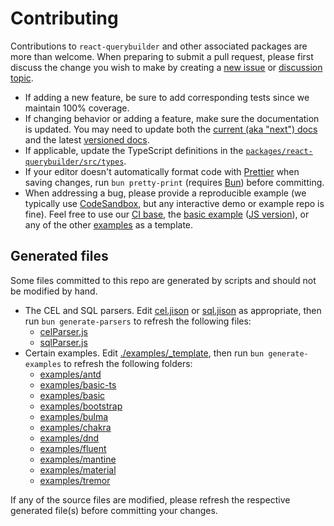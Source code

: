 # Contributing

Contributions to `react-querybuilder` and other associated packages are more than welcome. When preparing to submit a pull request, please first discuss the change you wish to make by creating a [new issue](https://github.com/react-querybuilder/react-querybuilder/issues/new) or [discussion topic](https://github.com/react-querybuilder/react-querybuilder/discussions/new).

- If adding a new feature, be sure to add corresponding tests since we maintain 100% coverage.
- If changing behavior or adding a feature, make sure the documentation is updated. You may need to update both the [current (aka "next") docs](./website/docs/) and the latest [versioned docs](./website/versioned_docs/).
- If applicable, update the TypeScript definitions in the [`packages/react-querybuilder/src/types`](./packages/react-querybuilder/src/types).
- If your editor doesn't automatically format code with [Prettier](https://prettier.io/) when saving changes, run `bun pretty-print` (requires [Bun](https://bun.sh/)) before committing.
- When addressing a bug, please provide a reproducible example (we typically use [CodeSandbox](https://codesandbox.io), but any interactive demo or example repo is fine). Feel free to use our [CI base](https://codesandbox.io/p/sandbox/github/react-querybuilder/react-querybuilder/tree/main/examples/ci), the [basic example](https://codesandbox.io/p/sandbox/github/react-querybuilder/react-querybuilder/tree/main/examples/basic-ts) ([JS version](https://codesandbox.io/p/sandbox/github/react-querybuilder/react-querybuilder/tree/main/examples/basic)), or any of the other [examples](./examples/) as a template.

## Generated files

Some files committed to this repo are generated by scripts and should not be modified by hand.

- The CEL and SQL parsers. Edit [cel.jison](./packages/react-querybuilder/src/utils/parseCEL/cel.jison) or [sql.jison](./packages/react-querybuilder/src/utils/parseSQL/sql.jison) as appropriate, then run `bun generate-parsers` to refresh the following files:
  - [celParser.js](./packages/react-querybuilder/src/utils/parseCEL/celParser.js)
  - [sqlParser.js](./packages/react-querybuilder/src/utils/parseSQL/sqlParser.js)
- Certain examples. Edit [./examples/\_template](./examples/_template), then run `bun generate-examples` to refresh the following folders:
  - [examples/antd](./examples/antd)
  - [examples/basic-ts](./examples/basic-ts)
  - [examples/basic](./examples/basic)
  - [examples/bootstrap](./examples/bootstrap)
  - [examples/bulma](./examples/bulma)
  - [examples/chakra](./examples/chakra)
  - [examples/dnd](./examples/dnd)
  - [examples/fluent](./examples/fluent)
  - [examples/mantine](./examples/mantine)
  - [examples/material](./examples/material)
  - [examples/tremor](./examples/tremor)

If any of the source files are modified, please refresh the respective generated file(s) before committing your changes.
